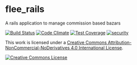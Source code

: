 # flee_rails

A rails application to manage commission based bazars

[![Build Status](https://travis-ci.org/obfuscoder/flee_rails.svg?branch=master)](https://travis-ci.org/obfuscoder/flee_rails)
[![Code Climate](https://codeclimate.com/github/obfuscoder/flee_rails/badges/gpa.svg)](https://codeclimate.com/github/obfuscoder/flee_rails)
[![Test Coverage](https://codeclimate.com/github/obfuscoder/flee_rails/badges/coverage.svg)](https://codeclimate.com/github/obfuscoder/flee_rails/coverage)
[![security](https://hakiri.io/github/obfuscoder/flee_rails/master.svg)](https://hakiri.io/github/obfuscoder/flee_rails/master)

This work is licensed under a [Creative Commons Attribution-NonCommercial-NoDerivatives 4.0 International License](http://creativecommons.org/licenses/by-nc-nd/4.0/).

[![Creative Commons License](https://i.creativecommons.org/l/by-nc-nd/4.0/88x31.png)](http://creativecommons.org/licenses/by-nc-nd/4.0/)
